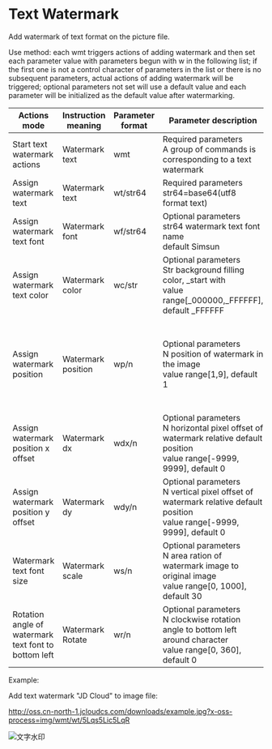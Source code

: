 # Text Watermark

Add watermark of text format on the picture file.

Use method: each wmt triggers actions of adding watermark and then set each parameter value with parameters begun with w in the following list; if the first one is not a control character of parameters in the list or there is no subsequent parameters, actual actions of adding watermark will be triggered; optional parameters not set will use a default value and each parameter will be initialized as the default value after watermarking.

|Actions mode|Instruction meaning|Parameter format|Parameter description|Result description|
|-|-|-|-|-|
|Start text watermark actions|Watermark text|wmt|Required parameters<br>A group of commands is corresponding to a text watermark|Start one text watermark action processing|
|Assign watermark text|Watermark text|wt/str64|Required parameters<br>str64=base64(utf8 format text)|A maximum of 16 Chinese characters|
|Assign watermark text font|Watermark font|wf/str64|Optional parameters<br>str64 watermark text font name<br>default Simsun|only support Simsun temporarily|
|Assign watermark text color|Watermark color|wc/str|Optional parameters<br>Str background filling color, _start with<br>value range[_000000,_FFFFFF], default _FFFFFF|Watermark text color, relative to RRGGBB (also support RGB)|
|Assign watermark position|Watermark position|wp/n|Optional parameters<br>N position of watermark in the image<br>value range[1,9], default 1|Position correspondence, range in turn by row from top left corner to bottom right corner<br>1 2 3<br>4 5 6<br>7 8 9|
|Assign watermark position x offset|Watermark dx|wdx/n|Optional parameters<br>N horizontal pixel offset of watermark relative default position<br>value range[-9999, 9999], default 0|Watermark horizontal pixel offset relative to default position is till image boundary|
|Assign watermark position y offset|Watermark dy|wdy/n|Optional parameters<br>N vertical pixel offset of watermark relative default position<br>value range[-9999, 9999], default 0|Watermark vertical pixel offset relative to default position is till image boundary|
|Watermark text font size|Watermark scale|ws/n|Optional parameters<br>N area ration of watermark image to original image<br>value range[0, 1000], default 30|Area ration of watermark text to original image (0.X%), default 30|
|Rotation angle of watermark text font to bottom left|Watermark Rotate|wr/n|Optional parameters<br>N clockwise rotation angle to bottom left around character<br>value range[0, 360], default 0||

Example:

Add text watermark "JD Cloud" to image file:

http://oss.cn-north-1.jcloudcs.com/downloads/example.jpg?x-oss-process=img/wmt/wt/5Lqs5Lic5LqR

![文字水印](https://github.com/jdcloudcom/cn/blob/edit/image/Object-Storage-Service/OSS-063.jpg)
